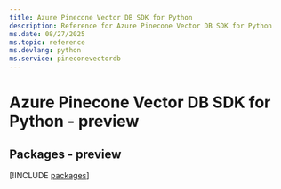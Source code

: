 ```yaml
---
title: Azure Pinecone Vector DB SDK for Python
description: Reference for Azure Pinecone Vector DB SDK for Python
ms.date: 08/27/2025
ms.topic: reference
ms.devlang: python
ms.service: pineconevectordb
---
```

# Azure Pinecone Vector DB SDK for Python - preview
## Packages - preview
[!INCLUDE [packages](pinecone-vector-db-index.md)]